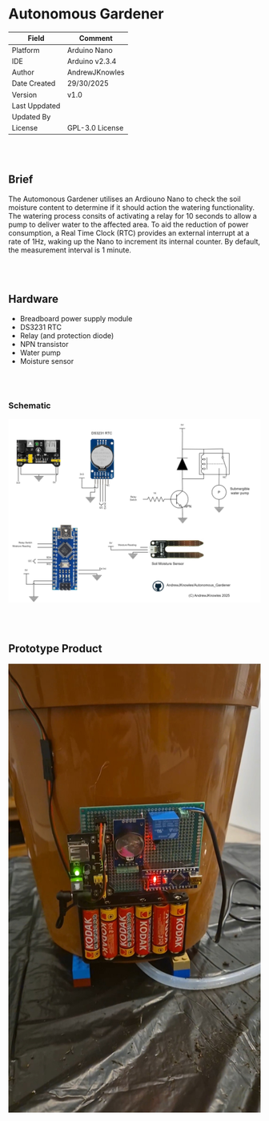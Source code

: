# **Autonomous Gardener**

| Field         | Comment         |
|---------------|-----------------|
| Platform      | Arduino Nano    |
| IDE           | Arduino v2.3.4  |
| Author        | AndrewJKnowles  |
| Date Created  | 29/30/2025      |
| Version       | v1.0            |
| Last Uppdated | |
| Updated By    | |
| License       | GPL-3.0 License |

<br><br>

## **Brief**

The Automonous Gardener utilises an Ardiouno Nano to check the soil moisture content to determine if it should action the watering functionality. The watering process consits of activating a relay for 10 seconds to allow a pump to deliver water to the affected area. To aid the reduction of power consumption, a Real Time Clock (RTC) provides an external interrupt at a rate of 1Hz, waking up the Nano to increment its internal counter. By default, the measurement interval is 1 minute.

<br><br>

## **Hardware**

- Breadboard power supply module
- DS3231 RTC
- Relay (and protection diode)
- NPN transistor
- Water pump
- Moisture sensor

<br><br>

### **Schematic**

![alt text](Schematic.png)

<br><br>

## **Prototype Product**

![alt text](prototype.png)